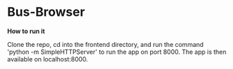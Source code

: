 # Bus-Browser

**How to run it**

Clone the repo, cd into the frontend directory, and run the command 'python -m SimpleHTTPServer' to run the app on port 8000. 
The app is then available on localhost:8000.
